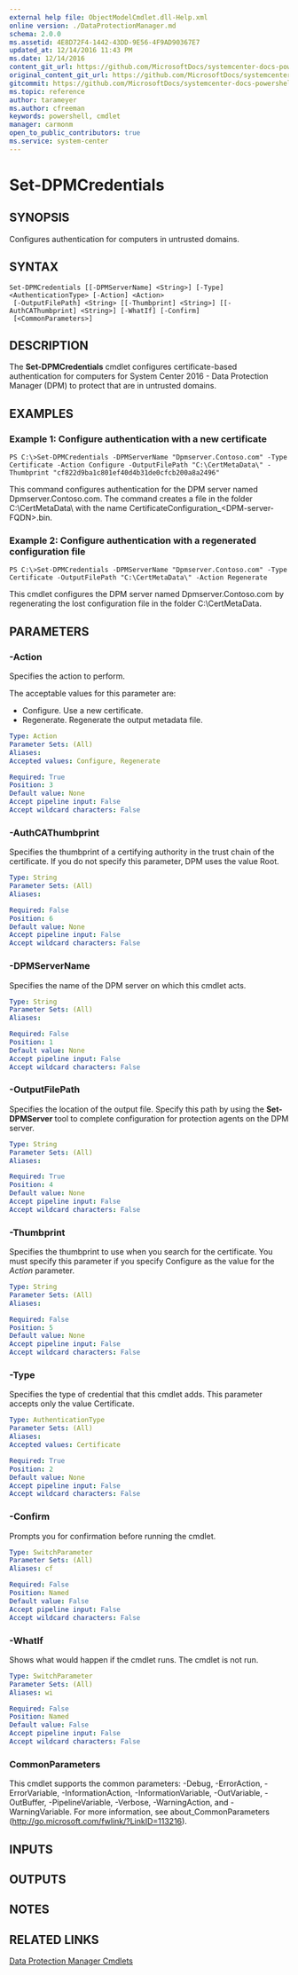 ```yaml
---
external help file: ObjectModelCmdlet.dll-Help.xml
online version: ./DataProtectionManager.md
schema: 2.0.0
ms.assetid: 4E8D72F4-1442-43DD-9E56-4F9AD90367E7
updated_at: 12/14/2016 11:43 PM
ms.date: 12/14/2016
content_git_url: https://github.com/MicrosoftDocs/systemcenter-docs-powershell/blob/master/systemcenter-cmdlets/SystemCenter2016/DataProtectionManager/v1.0/Set-DPMCredentials.md
original_content_git_url: https://github.com/MicrosoftDocs/systemcenter-docs-powershell/blob/master/systemcenter-cmdlets/SystemCenter2016/DataProtectionManager/v1.0/Set-DPMCredentials.md
gitcommit: https://github.com/MicrosoftDocs/systemcenter-docs-powershell/blob/96cd9bd2780eb6b78c540fa00d3b8a4313e3ed40/systemcenter-cmdlets/SystemCenter2016/DataProtectionManager/v1.0/Set-DPMCredentials.md
ms.topic: reference
author: tarameyer
ms.author: cfreeman
keywords: powershell, cmdlet
manager: carmonm
open_to_public_contributors: true
ms.service: system-center
---
```


# Set-DPMCredentials

## SYNOPSIS
Configures authentication for computers in untrusted domains.

## SYNTAX

```
Set-DPMCredentials [[-DPMServerName] <String>] [-Type] <AuthenticationType> [-Action] <Action>
 [-OutputFilePath] <String> [[-Thumbprint] <String>] [[-AuthCAThumbprint] <String>] [-WhatIf] [-Confirm]
 [<CommonParameters>]
```

## DESCRIPTION
The **Set-DPMCredentials** cmdlet configures certificate-based authentication for computers for System Center 2016 - Data Protection Manager (DPM) to protect that are in untrusted domains.

## EXAMPLES

### Example 1: Configure authentication with a new certificate
```
PS C:\>Set-DPMCredentials -DPMServerName "Dpmserver.Contoso.com" -Type Certificate -Action Configure -OutputFilePath "C:\CertMetaData\" -Thumbprint "cf822d9ba1c801ef40d4b31de0cfcb200a8a2496"
```

This command configures authentication for the DPM server named Dpmserver.Contoso.com.
The command creates a file in the folder C:\CertMetaData\ with the name CertificateConfiguration_\<DPM-server-FQDN\>.bin.

### Example 2: Configure authentication with a regenerated configuration file
```
PS C:\>Set-DPMCredentials -DPMServerName "Dpmserver.Contoso.com" -Type Certificate -OutputFilePath "C:\CertMetaData\" -Action Regenerate
```

This cmdlet configures the DPM server named Dpmserver.Contoso.com by regenerating the lost configuration file in the folder C:\CertMetaData\.

## PARAMETERS

### -Action
Specifies the action to perform.

The acceptable values for this parameter are:

- Configure.
Use a new certificate.
- Regenerate.
Regenerate the output metadata file.

```yaml
Type: Action
Parameter Sets: (All)
Aliases: 
Accepted values: Configure, Regenerate

Required: True
Position: 3
Default value: None
Accept pipeline input: False
Accept wildcard characters: False
```

### -AuthCAThumbprint
Specifies the thumbprint of a certifying authority in the trust chain of the certificate.
If you do not specify this parameter, DPM uses the value Root.

```yaml
Type: String
Parameter Sets: (All)
Aliases: 

Required: False
Position: 6
Default value: None
Accept pipeline input: False
Accept wildcard characters: False
```

### -DPMServerName
Specifies the name of the DPM server on which this cmdlet acts.

```yaml
Type: String
Parameter Sets: (All)
Aliases: 

Required: False
Position: 1
Default value: None
Accept pipeline input: False
Accept wildcard characters: False
```

### -OutputFilePath
Specifies the location of the output file.
Specify this path by using the **Set-DPMServer** tool to complete configuration for protection agents on the DPM server.

```yaml
Type: String
Parameter Sets: (All)
Aliases: 

Required: True
Position: 4
Default value: None
Accept pipeline input: False
Accept wildcard characters: False
```

### -Thumbprint
Specifies the thumbprint to use when you search for the certificate.
You must specify this parameter if you specify Configure as the value for the *Action* parameter.

```yaml
Type: String
Parameter Sets: (All)
Aliases: 

Required: False
Position: 5
Default value: None
Accept pipeline input: False
Accept wildcard characters: False
```

### -Type
Specifies the type of credential that this cmdlet adds.
This parameter accepts only the value Certificate.

```yaml
Type: AuthenticationType
Parameter Sets: (All)
Aliases: 
Accepted values: Certificate

Required: True
Position: 2
Default value: None
Accept pipeline input: False
Accept wildcard characters: False
```

### -Confirm
Prompts you for confirmation before running the cmdlet.

```yaml
Type: SwitchParameter
Parameter Sets: (All)
Aliases: cf

Required: False
Position: Named
Default value: False
Accept pipeline input: False
Accept wildcard characters: False
```

### -WhatIf
Shows what would happen if the cmdlet runs.
The cmdlet is not run.

```yaml
Type: SwitchParameter
Parameter Sets: (All)
Aliases: wi

Required: False
Position: Named
Default value: False
Accept pipeline input: False
Accept wildcard characters: False
```

### CommonParameters
This cmdlet supports the common parameters: -Debug, -ErrorAction, -ErrorVariable, -InformationAction, -InformationVariable, -OutVariable, -OutBuffer, -PipelineVariable, -Verbose, -WarningAction, and -WarningVariable. For more information, see about_CommonParameters (http://go.microsoft.com/fwlink/?LinkID=113216).

## INPUTS

## OUTPUTS

## NOTES

## RELATED LINKS

[Data Protection Manager Cmdlets](xref:SystemCenter2016/DataProtectionManager/v1.0/DataProtectionManager.md)

